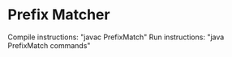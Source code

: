 # Prefix Matcher

Compile instructions: "javac PrefixMatch"
Run instructions: "java PrefixMatch commands"

